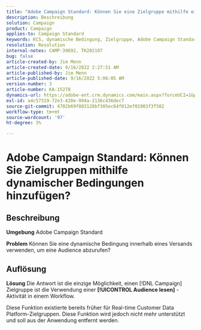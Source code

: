 ```yaml
---
title: "Adobe Campaign Standard: Können Sie eine Zielgruppe mithilfe einer dynamischen Bedingung hinzufügen?"
description: Beschreibung
solution: Campaign
product: Campaign
applies-to: Campaign Standard
keywords: KCS, dynamische Bedingung, Zielgruppe, Adobe Campaign Standard, FAQ
resolution: Resolution
internal-notes: CAMP-39692, TK202107
bug: false
article-created-by: Jim Menn
article-created-date: 9/16/2022 2:27:51 AM
article-published-by: Jim Menn
article-published-date: 9/16/2022 5:06:05 AM
version-number: 3
article-number: KA-15278
dynamics-url: https://adobe-ent.crm.dynamics.com/main.aspx?forceUCI=1&pagetype=entityrecord&etn=knowledgearticle&id=da1ccb28-6735-ed11-9db1-0022480866ad
exl-id: a4c57319-72e3-428e-994a-2136c436dec7
source-git-commit: 4702b69f883128bf305ec64f012ef01903f3f582
workflow-type: tm+mt
source-wordcount: '97'
ht-degree: 3%

---
```


# Adobe Campaign Standard: Können Sie Zielgruppen mithilfe dynamischer Bedingungen hinzufügen?

## Beschreibung


<b>Umgebung</b>
Adobe Campaign Standard

<b>Problem</b>
Können Sie eine dynamische Bedingung innerhalb eines Versands verwenden, um eine Audience abzurufen?


## Auflösung


<b>Lösung</b>
Die Antwort ist die einzige Möglichkeit, einen [!DNL Campaign] Zielgruppe ist die Verwendung einer <b>[!UICONTROL Audience lesen]</b> -Aktivität in einem Workflow.

Diese Funktion existierte bereits früher für Real-time Customer Data Platform-Zielgruppen. Diese Funktion wird jedoch nicht mehr unterstützt und soll aus der Anwendung entfernt werden.
